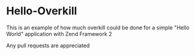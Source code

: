 Hello-Overkill
==============

This is an example of how much overkill could be done for a simple "Hello World" application with Zend Framework 2

Any pull requests are appreciated
